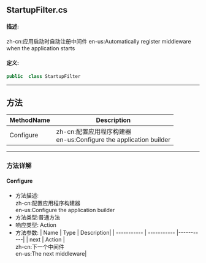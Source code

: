 ## StartupFilter.cs 


#### 描述:


zh-cn:应用启动时自动注册中间件
en-us:Automatically register middleware when the application starts


#### 定义: 
``` csharp
public  class StartupFilter
```
---
## 方法 
| MethodName      | Description | 
| ----------- | ----------- |
| Configure | zh-cn:配置应用程序构建器<br>en-us:Configure the application builder |
---
### 方法详解 
####  Configure
* 方法描述:<br> zh-cn:配置应用程序构建器<br>en-us:Configure the application builder
* 方法类型:普通方法
* 响应类型: Action<IApplicationBuilder>
* 方法参数:
| Name      | Type | Description|
| ----------- | ----------- |-----------|
| next | Action<IApplicationBuilder> |<br> zh-cn:下一个中间件<br>en-us:The next middleware|
